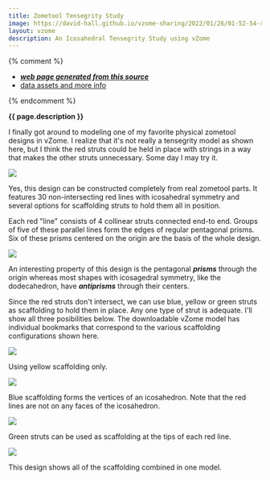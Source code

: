 ```yaml
---
title: Zometool Tensegrity Study
image: https://david-hall.github.io/vzome-sharing/2022/01/26/01-52-54-red-tensegrity-study/red-tensegrity-study.png
layout: vzome
description: An Icosahedral Tensegrity Study using vZome
---
```


{% comment %}
 - [***web page generated from this source***][post]
 - [data assets and more info][github]

[post]: <https://david-hall.github.io/vzome-sharing/2022/01/26/red-tensegrity-study-01-52-54.html>
[github]: <https://github.com/david-hall/vzome-sharing/tree/main/2022/01/26/01-52-54-red-tensegrity-study/>
{% endcomment %}

__{{ page.description }}__

I finally got around to modeling one of my favorite physical zometool designs in vZome. 
I realize that it's not really a tensegrity model as shown here, but I think the red struts could be held in place with strings in a way that makes the other struts unnecessary. Some day I may try it.

<img src="https://david-hall.github.io/vzome-sharing/2022/01/26/01-52-54-red-tensegrity-study/20220126-red-tensegrity-study-photo-014907.jpg" />

Yes, this design can be constructed completely from real zometool parts. It features 30 non-intersecting red lines with icosahedral symmetry and several options for scaffolding struts to hold them all in position.

Each red "line" consists of 4 collinear struts connected end-to end. Groups of five of these parallel lines form the edges of regular pentagonal prisms. Six of these prisms centered on the origin are the basis of the whole design.

<vzome-viewer style="width: 100%; height: 65vh;"
       src="https://david-hall.github.io/vzome-sharing/2022/01/26/01-41-37-red-tensegrity-study/red-tensegrity-study.vZome" >
  <img src="https://david-hall.github.io/vzome-sharing/2022/01/26/01-41-37-red-tensegrity-study/red-tensegrity-study.png" />
</vzome-viewer>

An interesting property of this design is the pentagonal *__prisms__* through the origin whereas most shapes with icosagedral symmetry, like the dodecahedron, have *__antiprisms__* through their centers.

Since the red struts don't intersect, we can use blue, yellow or green struts as scaffolding to hold them in place. Any one type of strut is adequate. I'll show all three posibilities below. The downloadable vZome model has individual bookmarks that correspond to the various scaffolding configurations shown here.

<vzome-viewer style="width: 100%; height: 65vh;"
       src="https://david-hall.github.io/vzome-sharing/2022/01/26/01-51-45-red-tensegrity-study/red-tensegrity-study.vZome" >
  <img src="https://david-hall.github.io/vzome-sharing/2022/01/26/01-51-45-red-tensegrity-study/red-tensegrity-study.png" />
</vzome-viewer>

Using yellow scaffolding only.

<vzome-viewer style="width: 100%; height: 65vh;"
       src="https://david-hall.github.io/vzome-sharing/2022/01/26/01-52-11-red-tensegrity-study/red-tensegrity-study.vZome" >
  <img src="https://david-hall.github.io/vzome-sharing/2022/01/26/01-52-11-red-tensegrity-study/red-tensegrity-study.png" />
</vzome-viewer>

Blue scaffolding forms the vertices of an icosahedron. Note that the red lines are not on any faces of the icosahedron.

<vzome-viewer style="width: 100%; height: 65vh;"
       src="https://david-hall.github.io/vzome-sharing/2022/01/26/01-52-26-red-tensegrity-study/red-tensegrity-study.vZome" >
  <img src="https://david-hall.github.io/vzome-sharing/2022/01/26/01-52-26-red-tensegrity-study/red-tensegrity-study.png" />
</vzome-viewer>

Green struts can be used as scaffolding at the tips of each red line.

<vzome-viewer style="width: 100%; height: 65vh;"
       src="https://david-hall.github.io/vzome-sharing/2022/01/26/01-52-54-red-tensegrity-study/red-tensegrity-study.vZome" >
  <img src="https://david-hall.github.io/vzome-sharing/2022/01/26/01-52-54-red-tensegrity-study/red-tensegrity-study.png" />
</vzome-viewer>

This design shows all of the scaffolding combined in one model.
